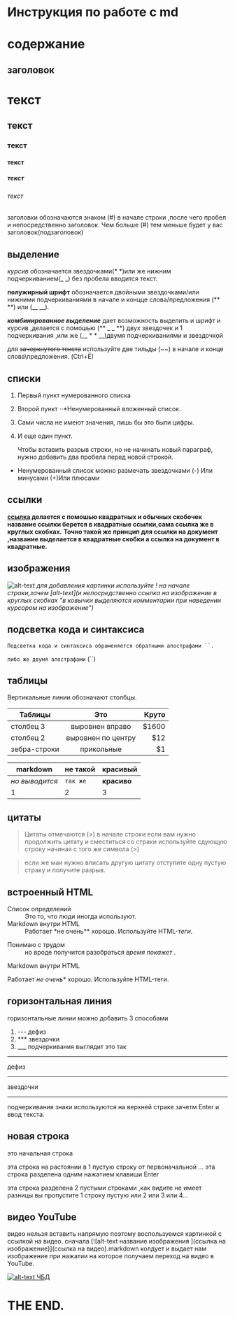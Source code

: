 # Инструкция по работе с md 

# содержание 
## заголовок
# текст 
## текст 
### текст 
#### текст
##### текст
###### текст 

 заголовки обозначаются знаком (#) в начале строки ,после чего пробел и непосредственно заголовок. Чем больше (#) тем меньше будет у вас заголовок(подзаголовок)

## выделение 
*курсив* обозначается звездочками(* *)или же нижним подчеркиванием(_ _) без пробела вводится текст.

**полужирный шрифт** обозначается двойными звездочками/или нижними подчеркиваниями в начале и концце слова/предложения (** **) или (__ __).

**_комбинированное выделение_** дает возможность выделить и шрифт и курсив ,делается с помошью (** _ _ **) двух звездочек и 1 подчеркивания ,или же (__ * * __)двумя подчеркиваниями и звездочкой 

для ~~зачеркнутого текста~~ используйте две тильды (~~) в начале и конце слова\предложения. (Ctrl+Ё)
## списки 
1. Первый пункт нумерованного списка
2. Второй пункт
⋅⋅*Ненумерованный вложенный список.
1. Сами числа не имеют значения, лишь бы это были цифры.
4. И еще один пункт.

        
    Чтобы вставить разрыв строки, но не начинать новый параграф, нужно добавить два пробела перед новой строкой.

* Ненумерованный список можно размечать звездочками
(-) Или минусами
(+)Или плюсами
## ссылки 

__[ссылка](https://gb.ru/lessons/261857) делается с помошью квадратных и обычных скобочек название ссылки берется в квадратные ссылки,сама ссылка же в круглых скобках.__
__Точно такой же принцип для ссылки на документ ,название выделается в квадратные скобки а ссылка на документ в квадратные.__

## изображения 

![alt-text](https://lubopitnie.ru/wp-content/uploads/2020/08/geekbrains-otzyvy.png "текст который будет при наведении на изображение")
_для добавления картинки используйте ! на начале страки,зачем [alt-text](и непосредственно ссылка на изображение в круглых скобках "в ковычки выделяются комментарии при наведении курсором на изображение")_
## подсветка кода и синтаксиса 
`Подсветка кода и синтаксиса обраменяется обратными апострафами ``.` 

``либо же двумя апострафами`` (``)

## таблицы 

Вертикальные линии обозначают столбцы.

| Таблицы       | Это                | Круто |
| ------------- |:------------------:| -----:|
| столбец 3     | выровнен вправо    | $1600 |
| столбец 2     | выровнен по центру |   $12 |
| зебра-строки  | прикольные         |    $1 |

markdown | не такой| красивый 
--- | --- | ---
*но выводится*| ``так же`` | __красиво__
1|2|3


## цитаты 
>Цитаты отмечаются (>) в начале строки 
>если вам нужно продолжить цитату и сместиться со страки используйте сдующую строку начиная с того же символа (>)

>если же маи нужно вписать другую цитату отступите одну пустую страку и получите разрыв.
## встроенный HTML  
<dl>
  <dt>Список определений</dt>
  <dd>Это то, что люди иногда используют.</dd>

  <dt>Markdown внутри HTML</dt>
  <dd>Работает *не очень** хорошо. Используйте HTML-<em>теги</em>.</dd>
</dl>

<dt> Понимаю с трудом</dt>
<dd>но вроде получится разобраться <em>время покажет </em>.</dd>


Markdown внутри HTML

Работает *не очень** хорошо. Используйте HTML-теги.


## горизонтальная линия 
горизонтальные линии можно добавить 3 способами 
1. --- дефиз 
2. *** звездочки 
3. ___ подчеркивания 
выглядит это так 
--- 
дефиз 
*** 
звездочки 
___
подчеркивания 
знаки используются на верхней страке зачетм Enter и ввод текста.

## новая строка 

это начальная строка 

эта строка на растоянии в 1 пустую строку от первоначальной ...
эта строка разделена одним нажатием клавиши Enter


эта строка разделена 2 пустыми строками ,как видите не имеет разницы вы пропустите 1 строку пустую или 2 или 3 или 4...

## видео YouTube 
видео нельзя вставить напрямую поэтому воспользуемся картинкой с ссылкой на видео.
сначала [![alt-text название изображения ](ссылка на изображение)](ссылка на видео).markdown колдует и выдает нам изображение при нажатии на которое получаем переход на видео в YouTube.

[![alt-text ЧБД](https://peopletalk.ru/wp-content/uploads/2020/09/chbdshou.jpg)](https://yandex.ru/video/preview/?text=%D1%87%D0%B1%D0%B4%20%D0%BD%D0%BE%D0%B2%D1%8B%D0%B9%20%D0%B2%D1%8B%D0%BF%D1%83%D1%81%D0%BA%202022&path=yandex_search&parent-reqid=1663674406818226-12763396503721674153-sas2-0288-sas-l7-balancer-8080-BAL-6300&from_type=vast&filmId=2001553767418009826)



# THE END.